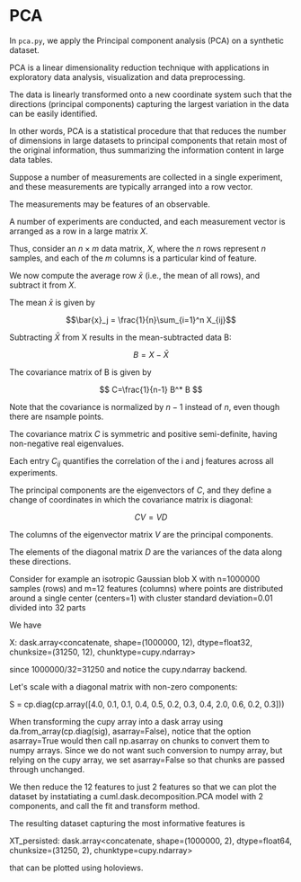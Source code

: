 # PCA

In `pca.py`, we apply the Principal component analysis (PCA) on a synthetic dataset.

PCA is a linear dimensionality reduction technique with applications in exploratory data analysis, visualization and data preprocessing.

The data is linearly transformed onto a new coordinate system such that the directions (principal components) capturing the largest variation in the data can be easily identified. 

In other words, PCA is a statistical procedure that that reduces the number of dimensions in large datasets to principal components that retain most of the original information, thus summarizing the information content in large data tables.


Suppose a number of measurements are collected in a single experiment, and these measurements are typically arranged into a row vector.

The measurements may be features of an observable.
 
A number of experiments are conducted, and each measurement vector is arranged as a row in a large matrix $X$.

Thus, consider an $n\times m$ data matrix, $X$, where the $n$ rows represent $n$ samples, and each of the $m$ columns is a particular kind of feature.

We now compute the average row  $\bar{x}$ (i.e., the mean of all rows), and subtract it from $X$. 

The mean $\bar{x}$ is given by

$$\bar{x}_j = \frac{1}{n}\sum_{i=1}^n X_{ij}$$

Subtracting $\bar{X}$ from X results in the mean-subtracted data B:

$$ B=X-\bar{X} $$

The covariance matrix of B is given by

$$ C=\frac{1}{n-1} B^* B $$

Note that the covariance is normalized by $n-1$ instead of $n$, even though there are nsample points. 

The covariance matrix $C$ is symmetric and positive semi-definite, having non-negative real eigenvalues. 

Each entry $C_{ij}$ quantifies the correlation of the i and j features across all experiments.

The principal components are the eigenvectors of $C$, and they define a change of coordinates in which the covariance matrix is diagonal:

$$ CV= VD $$

The columns of the eigenvector matrix $V$ are the principal components. 

The elements of the diagonal matrix $D$ are the variances of the data along these directions.

Consider for example an isotropic Gaussian blob X with n=1000000 samples (rows) and m=12 features (columns) where points are distributed around a single center (centers=1) with cluster standard deviation=0.01 divided into 32 parts 

We have

X:
 dask.array<concatenate, shape=(1000000, 12), dtype=float32, chunksize=(31250, 12), chunktype=cupy.ndarray>

since 1000000/32=31250 and notice the cupy.ndarray backend.

Let's scale with a diagonal matrix with non-zero components:

S = cp.diag(cp.array([4.0, 0.1, 0.1, 0.4, 0.5, 0.2, 0.3, 0.4, 2.0, 0.6, 0.2, 0.3]))

When transforming the cupy array into a dask array using da.from_array(cp.diag(sig), asarray=False), notice that the option asarray=True would then call np.asarray on chunks to convert them to numpy arrays. Since we do not want such conversion to numpy array, but relying on the cupy array, we set asarray=False so that chunks are passed through unchanged.

We then reduce the 12 features to just 2 features so that we can plot the dataset by instatiating a cuml.dask.decomposition.PCA model with 2 components, and call the fit and transform method.

The resulting dataset capturing the most informative features is 

XT\_persisted:
 dask.array<concatenate, shape=(1000000, 2), dtype=float64, chunksize=(31250, 2), chunktype=cupy.ndarray>

that can be plotted using holoviews. 
 



